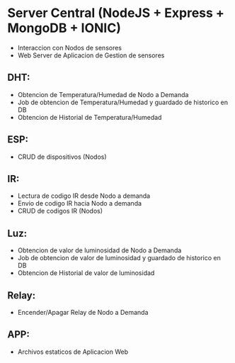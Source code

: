 # Server Central (NodeJS + Express + MongoDB + IONIC)
* Interaccion con Nodos de sensores
* Web Server de Aplicacion de Gestion de sensores

## DHT:
  * Obtencion de Temperatura/Humedad de Nodo a Demanda
  * Job de obtencion de Temperatura/Humedad y guardado de historico en DB
  * Obtencion de Historial de Temperatura/Humedad
  
## ESP:
  * CRUD de dispositivos (Nodos)
 
## IR:
  * Lectura de codigo IR desde Nodo a demanda
  * Envio de codigo IR hacia Nodo a demanda
  * CRUD de codigos IR (Nodos)
  
## Luz:
  * Obtencion de valor de luminosidad de Nodo a Demanda
  * Job de obtencion de valor de luminosidad y guardado de historico en DB
  * Obtencion de Historial de valor de luminosidad
  
## Relay:
  * Encender/Apagar Relay de Nodo a Demanda
  
## APP:
  * Archivos estaticos de Aplicacion Web
  
